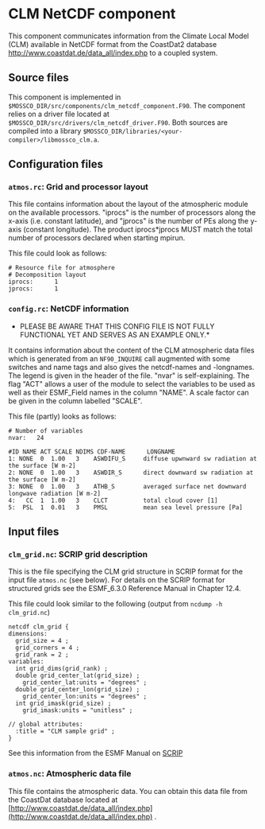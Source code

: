 # CLM NetCDF component

This component communicates information from the Climate Local Model (CLM) available in NetCDF format from the CoastDat2 database http://www.coastdat.de/data_all/index.php to a coupled system.


## Source files
This component is implemented in `$MOSSCO_DIR/src/components/clm_netcdf_component.F90`.  The component relies on a driver file located at `$MOSSCO_DIR/src/drivers/clm_netcdf_driver.F90`.  Both sources are compiled into a library `$MOSSCO_DIR/libraries/<your-compiler>/libmossco_clm.a`.


## Configuration files

### `atmos.rc`: Grid and processor layout
This file contains information about the layout of the atmospheric module on the available processors. "iprocs" is the number of processors along the x-axis (i.e. constant latitude), and "jprocs" is the number of PEs along the y-axis (constant longitude). The product iprocs*jprocs MUST match the total number of processors declared when starting mpirun.

This file could look as follows:

	# Resource file for atmosphere
	# Decomposition layout
	iprocs:      1
	jprocs:      1

### `config.rc`: NetCDF information

* PLEASE BE AWARE THAT THIS CONFIG FILE IS NOT FULLY FUNCTIONAL YET AND SERVES AS AN EXAMPLE ONLY.*
 
It contains information about the content of the CLM atmospheric data files which is generated from an `NF90_INQUIRE` call augmented with some switches and name tags and also gives the netcdf-names and -longnames. The legend is given in the header of the file. "nvar" is self-explaining. The flag "ACT" allows a user of the module to select the variables to be used as well as their ESMF_Field names in the column "NAME". A scale factor can be given in the column labelled "SCALE".

This file (partly) looks as follows:

	# Number of variables
	nvar:   24

	#ID NAME ACT SCALE NDIMS CDF-NAME      LONGNAME
	1: NONE  0  1.00   3    ASWDIFU_S     diffuse upwnward sw radiation at the surface [W m-2]
	2: NONE  0  1.00   3    ASWDIR_S      direct downward sw radiation at the surface [W m-2]
	3: NONE  0  1.00   3    ATHB_S        averaged surface net downward longwave radiation [W m-2]
	4:   CC  1  1.00   3    CLCT          total cloud cover [1]
	5:  PSL  1  0.01   3    PMSL          mean sea level pressure [Pa]



## Input files

### `clm_grid.nc`: SCRIP grid description
This is the file specifying the CLM grid structure in SCRIP format for the input file `atmos.nc` (see below). For details on the SCRIP format for structured grids see the ESMF_6.3.0 Reference Manual in Chapter 12.4.

This file could look similar to the following (output from `ncdump -h clm_grid.nc`)

	netcdf clm_grid {
	dimensions:
	  grid_size = 4 ;
	  grid_corners = 4 ;
	  grid_rank = 2 ;
	variables:
	  int grid_dims(grid_rank) ;
	  double grid_center_lat(grid_size) ;
		grid_center_lat:units = "degrees" ;
	  double grid_center_lon(grid_size) ;
		grid_center_lon:units = "degrees" ;
	  int grid_imask(grid_size) ;
		grid_imask:units = "unitless" ;

	// global attributes:
	  :title = "CLM sample grid" ;
	}

See this information from the ESMF Manual on [SCRIP](http://www.earthsystemmodeling.org/esmf_releases/public/ESMF_6_3_0r/ESMF_refdoc/node3.html#SECTION03024000000000000000)


### `atmos.nc`: Atmospheric data file
This file contains the atmospheric data.  You can obtain this data file from the CoastDat database located at [http://www.coastdat.de/data_all/index.php](http://www.coastdat.de/data_all/index.php) .

